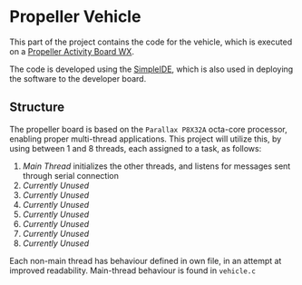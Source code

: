 # Propeller Vehicle

This part of the project contains the code for the vehicle, which is executed on
a [Propeller Activity Board WX](https://www.parallax.com/product/propeller-activity-board-wx/).

The code is developed using
the [SimpleIDE](https://learn.parallax.com/tutorials/language/propeller-c/propeller-c-set-simpleide), which is also used
in deploying the software to the developer board.

## Structure

The propeller board is based on the ``Parallax P8X32A`` octa-core processor, enabling proper multi-thread applications.
This project will utilize this, by using between 1 and 8 threads, each assigned to a task, as follows:

1. *Main Thread* initializes the other threads, and listens for messages sent through serial connection
2. *Currently Unused*
3. *Currently Unused*
4. *Currently Unused*
5. *Currently Unused*
6. *Currently Unused*
7. *Currently Unused*
8. *Currently Unused*

Each non-main thread has behaviour defined in own file, in an attempt at improved readability. Main-thread behaviour is
found in ``vehicle.c``